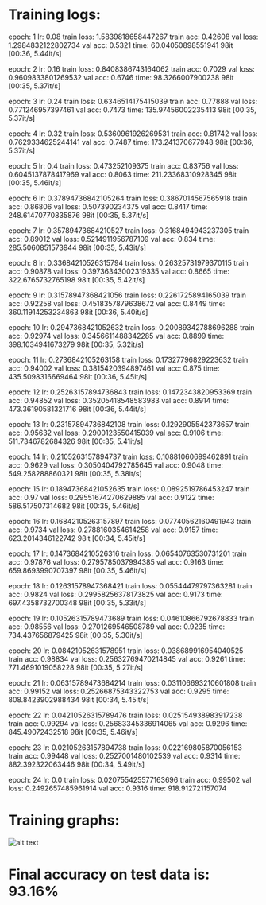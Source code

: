# Training logs:
epoch: 1 lr: 0.08 train loss: 1.5839818658447267 train acc: 0.42608 val loss: 1.2984832122802734 val acc: 0.5321 time: 60.04050898551941
98it [00:36, 5.44it/s]

epoch: 2 lr: 0.16 train loss: 0.8408386743164062 train acc: 0.7029 val loss: 0.9609833801269532 val acc: 0.6746 time: 98.3266007900238
98it [00:35, 5.37it/s]

epoch: 3 lr: 0.24 train loss: 0.6346514175415039 train acc: 0.77888 val loss: 0.771246957397461 val acc: 0.7473 time: 135.97456002235413
98it [00:35, 5.37it/s]

epoch: 4 lr: 0.32 train loss: 0.5360961926269531 train acc: 0.81742 val loss: 0.7629334625244141 val acc: 0.7487 time: 173.241370677948
98it [00:36, 5.37it/s]

epoch: 5 lr: 0.4 train loss: 0.473252109375 train acc: 0.83756 val loss: 0.6045137878417969 val acc: 0.8063 time: 211.23368310928345
98it [00:35, 5.46it/s]

epoch: 6 lr: 0.37894736842105264 train loss: 0.3867014567565918 train acc: 0.86806 val loss: 0.507390234375 val acc: 0.8417 time: 248.61470770835876
98it [00:35, 5.37it/s]

epoch: 7 lr: 0.35789473684210527 train loss: 0.3168494943237305 train acc: 0.89012 val loss: 0.5214911956787109 val acc: 0.834 time: 285.5060851573944
98it [00:35, 5.43it/s]

epoch: 8 lr: 0.33684210526315794 train loss: 0.26325731979370115 train acc: 0.90878 val loss: 0.39736343002319335 val acc: 0.8665 time: 322.6765732765198
98it [00:35, 5.42it/s]

epoch: 9 lr: 0.31578947368421056 train loss: 0.2261725894165039 train acc: 0.92258 val loss: 0.4518357879638672 val acc: 0.8449 time: 360.11914253234863
98it [00:36, 5.40it/s]

epoch: 10 lr: 0.2947368421052632 train loss: 0.20089342788696288 train acc: 0.92974 val loss: 0.3456611488342285 val acc: 0.8899 time: 398.1034941673279
98it [00:35, 5.32it/s]

epoch: 11 lr: 0.2736842105263158 train loss: 0.17327796829223632 train acc: 0.94002 val loss: 0.3815420394897461 val acc: 0.875 time: 435.5098316669464
98it [00:36, 5.45it/s]

epoch: 12 lr: 0.25263157894736843 train loss: 0.1472343820953369 train acc: 0.94852 val loss: 0.35205418548583983 val acc: 0.8914 time: 473.36190581321716
98it [00:36, 5.44it/s]

epoch: 13 lr: 0.23157894736842108 train loss: 0.1292905542373657 train acc: 0.95632 val loss: 0.2900123550415039 val acc: 0.9106 time: 511.7346782684326
98it [00:35, 5.41it/s]

epoch: 14 lr: 0.2105263157894737 train loss: 0.10881060699462891 train acc: 0.9629 val loss: 0.3050404792785645 val acc: 0.9048 time: 549.258288860321
98it [00:35, 5.38it/s]

epoch: 15 lr: 0.18947368421052635 train loss: 0.0892519786453247 train acc: 0.97 val loss: 0.29551674270629885 val acc: 0.9122 time: 586.517507314682
98it [00:35, 5.46it/s]

epoch: 16 lr: 0.16842105263157897 train loss: 0.07740562160491943 train acc: 0.9734 val loss: 0.2788160354614258 val acc: 0.9157 time: 623.2014346122742
98it [00:34, 5.45it/s]

epoch: 17 lr: 0.1473684210526316 train loss: 0.06540763530731201 train acc: 0.97876 val loss: 0.2795785037994385 val acc: 0.9163 time: 659.8693990707397
98it [00:35, 5.46it/s]

epoch: 18 lr: 0.12631578947368421 train loss: 0.05544479797363281 train acc: 0.9824 val loss: 0.29958256378173825 val acc: 0.9173 time: 697.4358732700348
98it [00:35, 5.33it/s]

epoch: 19 lr: 0.10526315789473689 train loss: 0.04610866792678833 train acc: 0.98556 val loss: 0.2701269546508789 val acc: 0.9235 time: 734.437656879425
98it [00:35, 5.30it/s]

epoch: 20 lr: 0.08421052631578951 train loss: 0.038689916954040525 train acc: 0.98834 val loss: 0.25632769470214845 val acc: 0.9261 time: 771.4691019058228
98it [00:35, 5.27it/s]

epoch: 21 lr: 0.06315789473684214 train loss: 0.031106693210601808 train acc: 0.99152 val loss: 0.25266875343322753 val acc: 0.9295 time: 808.8423902988434
98it [00:34, 5.45it/s]

epoch: 22 lr: 0.04210526315789476 train loss: 0.025154938983917238 train acc: 0.99294 val loss: 0.25683345336914065 val acc: 0.9296 time: 845.49072432518
98it [00:35, 5.46it/s]

epoch: 23 lr: 0.02105263157894738 train loss: 0.022169805870056153 train acc: 0.99448 val loss: 0.2527001480102539 val acc: 0.9314 time: 882.392322063446
98it [00:34, 5.49it/s]

epoch: 24 lr: 0.0 train loss: 0.020755425577163696 train acc: 0.99502 val loss: 0.2492657485961914 val acc: 0.9316 time: 918.912721157074

# Training graphs:
![alt text](https://github.com/nrajmalwar/Project-1/blob/master/Images/Training_graphs_Assignment_14.png)

# Final accuracy on test data is: 93.16%

